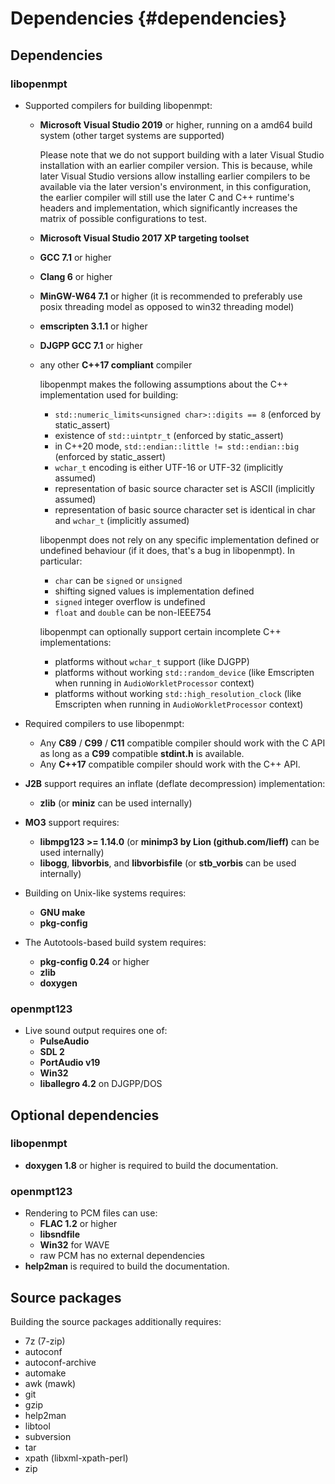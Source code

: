 
Dependencies {#dependencies}
============


Dependencies
------------

### libopenmpt

 *  Supported compilers for building libopenmpt:
     *  **Microsoft Visual Studio 2019** or higher, running on a amd64 build
        system (other target systems are supported)
        
        Please note that we do not support building with a later Visual Studio
        installation with an earlier compiler version. This is because, while
        later Visual Studio versions allow installing earlier compilers to be
        available via the later version's environment, in this configuration,
        the earlier compiler will still use the later C and C++ runtime's
        headers and implementation, which significantly increases the matrix of
        possible configurations to test.
        
     *  **Microsoft Visual Studio 2017 XP targeting toolset**
     *  **GCC 7.1** or higher
     *  **Clang 6** or higher
     *  **MinGW-W64 7.1** or higher (it is recommended to preferably use
        posix threading model as opposed to win32 threading model)
     *  **emscripten 3.1.1** or higher
     *  **DJGPP GCC 7.1** or higher
     *  any other **C++17 compliant** compiler
        
        libopenmpt makes the following assumptions about the C++ implementation
        used for building:
         *  `std::numeric_limits<unsigned char>::digits == 8` (enforced by
            static_assert)
         *  existence of `std::uintptr_t` (enforced by static_assert)
         *  in C++20 mode, `std::endian::little != std::endian::big` (enforced
            by static_assert)
         *  `wchar_t` encoding is either UTF-16 or UTF-32 (implicitly assumed)
         *  representation of basic source character set is ASCII (implicitly
            assumed)
         *  representation of basic source character set is identical in char
            and `wchar_t` (implicitly assumed)
        
        libopenmpt does not rely on any specific implementation defined or
        undefined behaviour (if it does, that's a bug in libopenmpt). In
        particular:
         *  `char` can be `signed` or `unsigned`
         *  shifting signed values is implementation defined
         *  `signed` integer overflow is undefined
         *  `float` and `double` can be non-IEEE754
        
        libopenmpt can optionally support certain incomplete C++
        implementations:
         *  platforms without `wchar_t` support (like DJGPP)
         *  platforms without working `std::random_device` (like Emscripten when
            running in `AudioWorkletProcessor` context)
         *  platforms without working `std::high_resolution_clock` (like
            Emscripten when running in `AudioWorkletProcessor` context)

 *  Required compilers to use libopenmpt:
     *  Any **C89** / **C99** / **C11** compatible compiler should work with
        the C API as long as a **C99** compatible **stdint.h** is available.
     *  Any **C++17** compatible compiler should work with the C++ API.
 *  **J2B** support requires an inflate (deflate decompression) implementation:
     *  **zlib** (or **miniz** can be used internally)
 *  **MO3** support requires:
     *  **libmpg123 >= 1.14.0** (or **minimp3 by Lion (github.com/lieff)** can
        be used internally)
     *  **libogg**, **libvorbis**, and **libvorbisfile** (or **stb_vorbis** can
        be used internally)
 *  Building on Unix-like systems requires:
     *  **GNU make**
     *  **pkg-config**
 *  The Autotools-based build system requires:
     *  **pkg-config 0.24** or higher
     *  **zlib**
     *  **doxygen**

### openmpt123

 *  Live sound output requires one of:
     *  **PulseAudio**
     *  **SDL 2**
     *  **PortAudio v19**
     *  **Win32**
     *  **liballegro 4.2** on DJGPP/DOS


Optional dependencies
---------------------

### libopenmpt

 *  **doxygen 1.8** or higher is required to build the documentation.

### openmpt123

 *  Rendering to PCM files can use:
     *  **FLAC 1.2** or higher
     *  **libsndfile**
     *  **Win32** for WAVE
     *  raw PCM has no external dependencies
 *  **help2man** is required to build the documentation.


Source packages
---------------
 
Building the source packages additionally requires:
 *  7z (7-zip)
 *  autoconf
 *  autoconf-archive
 *  automake
 *  awk (mawk)
 *  git
 *  gzip
 *  help2man
 *  libtool
 *  subversion
 *  tar
 *  xpath (libxml-xpath-perl)
 *  zip
